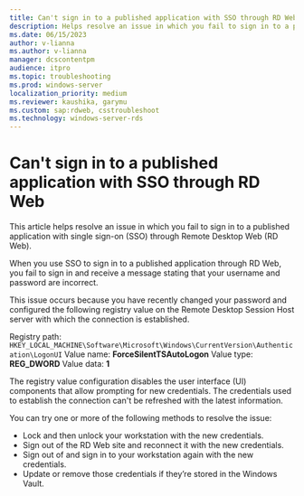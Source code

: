 ```yaml
---
title: Can't sign in to a published application with SSO through RD Web
description: Helps resolve an issue in which you fail to sign in to a published application with single sign-on (SSO) through Remote Desktop Web (RD Web).
ms.date: 06/15/2023
author: v-lianna
ms.author: v-lianna
manager: dcscontentpm
audience: itpro
ms.topic: troubleshooting
ms.prod: windows-server
localization_priority: medium
ms.reviewer: kaushika, garymu
ms.custom: sap:rdweb, csstroubleshoot
ms.technology: windows-server-rds
---
```

# Can't sign in to a published application with SSO through RD Web

This article helps resolve an issue in which you fail to sign in to a published application with single sign-on (SSO) through Remote Desktop Web (RD Web).

When you use SSO to sign in to a published application through RD Web, you fail to sign in and receive a message stating that your username and password are incorrect.

This issue occurs because you have recently changed your password and configured the following registry value on the Remote Desktop Session Host server with which the connection is established.

Registry path: `HKEY_LOCAL_MACHINE\Software\Microsoft\Windows\CurrentVersion\Authentication\LogonUI`
Value name: **ForceSilentTSAutoLogon**
Value type: **REG_DWORD**
Value data: **1**

The registry value configuration disables the user interface (UI) components that allow prompting for new credentials. The credentials used to establish the connection can't be refreshed with the latest information.

You can try one or more of the following methods to resolve the issue:

- Lock and then unlock your workstation with the new credentials.
- Sign out of the RD Web site and reconnect it with the new credentials.
- Sign out of and sign in to your workstation again with the new credentials.
- Update or remove those credentials if they’re stored in the Windows Vault.
